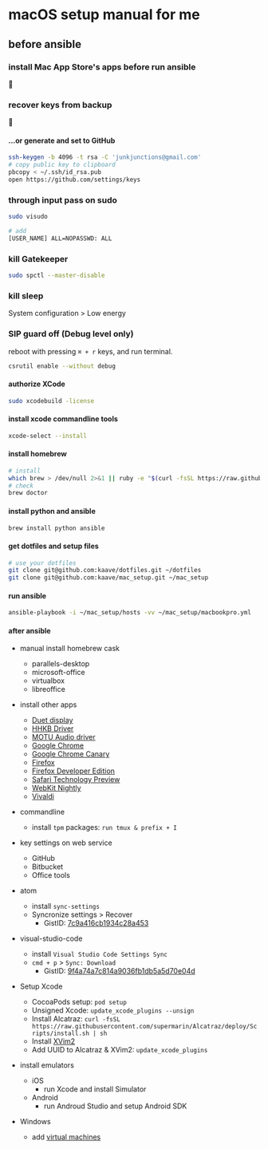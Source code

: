 # macOS setup manual for me

## before ansible

### install Mac App Store's apps before run ansible

🍎

### recover keys from backup

🔑

#### ...or generate and set to GitHub

```bash
ssh-keygen -b 4096 -t rsa -C 'junkjunctions@gmail.com'
# copy public key to clipboard
pbcopy < ~/.ssh/id_rsa.pub
open https://github.com/settings/keys
```

### through input pass on sudo

```bash
sudo visudo

# add
[USER_NAME] ALL=NOPASSWD: ALL
```

### kill Gatekeeper

```bash
sudo spctl --master-disable
```

### kill sleep

System configuration > Low energy

### SIP guard off (Debug level only)

reboot with pressing `⌘ + r` keys, and run terminal.

```bash
csrutil enable --without debug
```

#### authorize XCode

```bash
sudo xcodebuild -license
```

#### install xcode commandline tools

```bash
xcode-select --install
```

#### install homebrew

```bash
# install
which brew > /dev/null 2>&1 || ruby -e "$(curl -fsSL https://raw.githubusercontent.com/Homebrew/install/master/install)"
# check
brew doctor
```

#### install python and ansible

```bash
brew install python ansible
```

#### get dotfiles and setup files

```bash
# use your dotfiles
git clone git@github.com:kaave/dotfiles.git ~/dotfiles
git clone git@github.com:kaave/mac_setup.git ~/mac_setup
```

#### run ansible

```bash
ansible-playbook -i ~/mac_setup/hosts -vv ~/mac_setup/macbookpro.yml
```

#### after ansible

- manual install homebrew cask
  - parallels-desktop
  - microsoft-office
  - virtualbox
  - libreoffice

- install other apps
  - [Duet display](http://www.duetdisplay.com/jp/)
  - [HHKB Driver](http://www.pfu.fujitsu.com/hhkeyboard/macdownload.html)
  - [MOTU Audio driver](http://motu.com/download)
  - [Google Chrome](https://www.google.co.jp/chrome/browser/desktop/)
  - [Google Chrome Canary](https://www.google.co.jp/chrome/browser/canary.html)
  - [Firefox](https://www.mozilla.org/ja/firefox/new/)
  - [Firefox Developer Edition](https://www.mozilla.org/ja/firefox/developer/)
  - [Safari Technology Preview](https://developer.apple.com/safari/technology-preview/)
  - [WebKit Nightly](https://webkit.org/downloads/)
  - [Vivaldi](https://vivaldi.com/download/?lang=ja_JP)

- commandline
  - install `tpm` packages: `run tmux & prefix + I`

- key settings on web service
  - GitHub
  - Bitbucket
  - Office tools

- atom
  - install `sync-settings`
  - Syncronize settings > Recover
    - GistID: [7c9a416cb1934c28a453](https://gist.github.com/kaave/7c9a416cb1934c28a453)

- visual-studio-code
  - install `Visual Studio Code Settings Sync`
  - `cmd + p` > `Sync: Download`
    - GistID: [9f4a74a7c814a9036fb1db5a5d70e04d](https://gist.github.com/kaave/9f4a74a7c814a9036fb1db5a5d70e04d)

- Setup Xcode
  - CocoaPods setup: `pod setup`
  - Unsigned Xcode: `update_xcode_plugins --unsign`
  - Install Alcatraz: `curl -fsSL https://raw.githubusercontent.com/supermarin/Alcatraz/deploy/Scripts/install.sh | sh`
  - Install [XVim2](https://github.com/XVimProject/XVim2)
  - Add UUID to Alcatraz & XVim2: `update_xcode_plugins`

- install emulators
  - iOS
    - run Xcode and install Simulator
  - Android
    - run Androud Studio and setup Android SDK

- Windows
  - add [virtual machines](https://developer.microsoft.com/en-us/microsoft-edge/tools/vms/)
